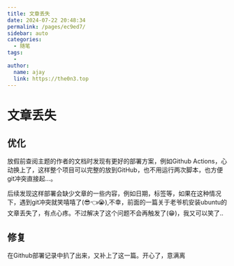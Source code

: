 ```yaml
---
title: 文章丢失
date: 2024-07-22 20:48:34
permalink: /pages/ec9ed7/
sidebar: auto
categories:
  - 随笔
tags:
  - 
author: 
  name: ajay
  link: https://the0n3.top
---
```

# 文章丢失

## 优化

放假前查阅主题的作者的文档时发现有更好的部署方案，例如Github Actions，心动换上了，这样整个项目可以完整的放到GitHub，也不用运行两次脚本，也方便git冲突直接起...。

后续发现这样部署会缺少文章的一些内容，例如日期，标签等，如果在这种情况下，遇到git冲突就笑嘻嘻了(😎👈😭),不幸，前面的一篇关于老爷机安装ubuntu的文章丢失了，有点心疼。不过解决了这个问题不会再触发了(😁)，我又可以笑了..

## 修复

在Github部署记录中扒了出来，又补上了这一篇。开心了，意满离